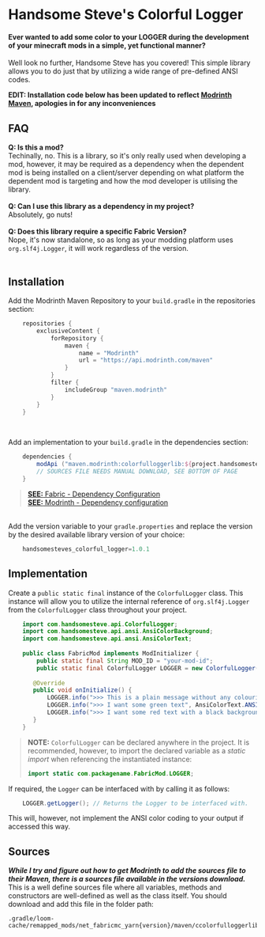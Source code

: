 # Handsome Steve's Colorful Logger

#### Ever wanted to add some color to your LOGGER during the development of your minecraft mods in a simple, yet functional manner?<br>
Well look no further, Handsome Steve has you covered! This simple library allows you to do just that by utilizing a wide range of pre-defined ANSI codes.<br>

**EDIT: Installation code below has been updated to reflect [Modrinth Maven](https://support.modrinth.com/en/articles/8801191-modrinth-maven), apologies in for any inconveniences**
<br>
## FAQ
**Q: Is this a mod?**
<br>Techinally, no. This is a library, so it's only really used when developing a mod, however, it may be required as a dependency when the dependent mod is being installed on a client/server depending on what platform the dependent mod is targeting and how the mod developer is utilising the library.
<br><br>
**Q: Can I use this library as a dependency in my project?**
<br> Absolutely, go nuts!
<br><br>
**Q: Does this library require a specific Fabric Version?**
<br> Nope, it's now standalone, so as long as your modding platform uses `org.slf4j.Logger`, it will work regardless of the version.
<br><br>

## Installation
Add the Modrinth Maven Repository to your `build.gradle` in the repositories section:
```groovy
    repositories {
        exclusiveContent {
            forRepository {
                maven {
                    name = "Modrinth"
                    url = "https://api.modrinth.com/maven"
                }
            }
            filter {
                includeGroup "maven.modrinth"
            }
        }
    }
```
<br>

Add an implementation to your `build.gradle` in the dependencies section:
```groovy
    dependencies {
        modApi ("maven.modrinth:colorfulloggerlib:${project.handsomesteves_colorful_logger}")
        // SOURCES FILE NEEDS MANUAL DOWNLOAD, SEE BOTTOM OF PAGE
    }
```
> [**SEE:** Fabric - Dependency Configuration](https://fabricmc.net/wiki/documentation:fabric_loom#options)<br>
> [**SEE:** Modrinth - Dependency configuration](https://support.modrinth.com/en/articles/8801191-modrinth-maven#h_2484bbd424)

<br>Add the version variable to your `gradle.properties` and replace the version by the desired available library version of your choice:
```groovy
    handsomesteves_colorful_logger=1.0.1
```

## Implementation
Create a `public static final` instance of the `ColorfulLogger` class. This instance will allow you to utilize the internal reference of `org.slf4j.Logger` from the `ColorfulLogger` class throughout your project.

```java
    import com.handsomesteve.api.ColorfulLogger;
    import com.handsomesteve.api.ansi.AnsiColorBackground;
    import com.handsomesteve.api.ansi.AnsiColorText;
    
    public class FabricMod implements ModInitializer {
        public static final String MOD_ID = "your-mod-id";
        public static final ColorfulLogger LOGGER = new ColorfulLogger("your-mod-id", false);
 
       @Override
       public void onInitialize() {
           LOGGER.info(">>> This is a plain message without any colouring");
           LOGGER.info(">>> I want some green text", AnsiColorText.ANSI_BRIGHT_GREEN);
           LOGGER.info(">>> I want some red text with a black background", AnsiColorText.ANSI_BRIGHT_RED, AnsiColorBackground.ANSI_BLACK_BACK);
       }
    }
```
> **NOTE:** `ColorfulLogger` can be declared anywhere in the project. It is recommended, however, to import the declared variable as a *static import* when referencing the instantiated instance:
> ```java
> import static com.packagename.FabricMod.LOGGER;
> ```

If required, the `Logger` can be interfaced with by calling it as follows:
```java
    LOGGER.getLogger(); // Returns the Logger to be interfaced with.
```
This will, however, not implement the ANSI color coding to your output if accessed this way.<br>

## Sources
***While I try and figure out how to get Modrinth to add the sources file to their Maven, there is a sources file available in the versions download.***<br>
This is a well define sources file where all variables, methods and constructors are well-defined as well as the class itself.
You should download and add this file in the folder path:
```
.gradle/loom-cache/remapped_mods/net_fabricmc_yarn{version}/maven/ccolorfulloggerlib/1.0.0+1.21/
```